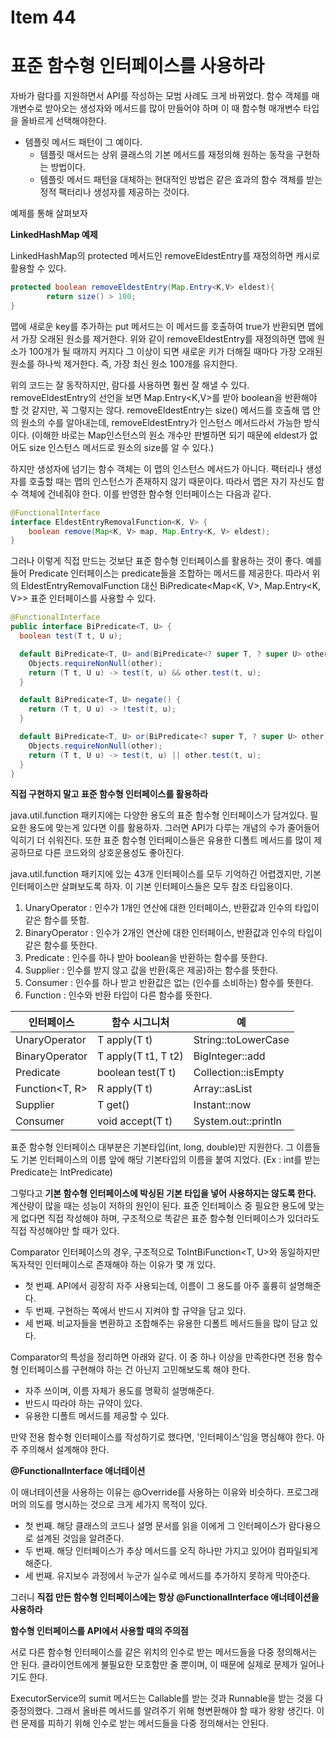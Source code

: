 # Item 44

# 표준 함수형 인터페이스를 사용하라

자바가 람다를 지원하면서 API를 작성하는 모범 사례도 크게 바뀌었다. 함수 객체를 매개변수로 받아오는 생성자와 메서드를 많이 만들어야 하며 이 때 함수형 매개변수 타입을 올바르게 선택해야한다.

- 템플릿 메서드 패턴이 그 예이다.
    - 템플릿 매서드는 상위 클래스의 기본 메서드를 재정의해 원하는 동작을 구현하는 방법이다.
    - 템플릿 메서드 패턴을 대체하는 현대적인 방법은 같은 효과의 함수 객체를 받는 정적 팩터리나 생성자를 제공하는 것이다.

예제를 통해 살펴보자

**LinkedHashMap 예제**

LinkedHashMap의 protected 메서드인 removeEldestEntry를 재정의하면 캐시로 활용할 수 있다.

```java
protected boolean removeEldestEntry(Map.Entry<K,V> eldest){
		return size() > 100;
}
```

맵에 새로운 key를 추가하는 put 메서드는 이 메서드를 호출하여 true가 반환되면 맵에서 가장 오래된 원소를 제거한다. 위와 같이 removeEldestEntry를 재정의하면 맵에 원소가 100개가 될 때까지 커지다 그 이상이 되면 새로운 키가 더해질 때마다 가장 오래된 원소를 하나씩 제거한다. 즉, 가장 최신 원소 100개를 유지한다.

위의 코드는 잘 동작하지만, 람다를 사용하면 훨씬 잘 해낼 수 있다. removeEldestEntry의 선언을 보면 Map.Entry<K,V>를 받아 boolean을 반환해야 할 것 같지만, 꼭 그렇지는 않다. removeEldestEntry는 size() 메서드를 호출해 맵 안의 원소의 수를 알아내는데, removeEldestEntry가 인스턴스 메서드라서 가능한 방식이다. (이해한 바로는 Map인스턴스의 원소 개수만 판별하면 되기 때문에 eldest가 없어도 size 인스턴스 메서드로 원소의 size를 알 수 있다.)

하지만 생성자에 넘기는 함수 객체는 이 맵의 인스턴스 메서드가 아니다. 팩터리나 생성자를 호출할 때는 맵의 인스턴스가 존재하지 않기 때문이다. 따라서 맵은 자기 자신도 함수 객체에 건네줘야 한다. 이를 반영한 함수형 인터페이스는 다음과 같다.

```java
@FunctionalInterface
interface EldestEntryRemovalFunction<K, V> {
    boolean remove(Map<K, V> map, Map.Entry<K, V> eldest);
}
```

그러나 이렇게 직접 만드는 것보단 표준 함수형 인터페이스를 활용하는 것이 좋다. 예를 들어 Predicate 인터페이스는 predicate들을 조합하는 메서드를 제공한다. 따라서 위의 EldestEntryRemovalFunction 대신 BiPredicate<Map<K, V>, Map.Entry<K, V>> 표준 인터페이스를 사용할 수 있다.

```java
@FunctionalInterface
public interface BiPredicate<T, U> {
  boolean test(T t, U u);

  default BiPredicate<T, U> and(BiPredicate<? super T, ? super U> other) {
    Objects.requireNonNull(other);
    return (T t, U u) -> test(t, u) && other.test(t, u);
  }

  default BiPredicate<T, U> negate() {
    return (T t, U u) -> !test(t, u);
  }

  default BiPredicate<T, U> or(BiPredicate<? super T, ? super U> other) {
    Objects.requireNonNull(other);
    return (T t, U u) -> test(t, u) || other.test(t, u);
  }
}
```

**직접 구현하지 말고 표준 함수형 인터페이스를 활용하라**

java.util.function 패키지에는 다양한 용도의 표준 함수형 인터페이스가 담겨있다. 필요한 용도에 맞는게 있다면 이를 활용하자. 그러면 API가 다루는 개념의 수가 줄어들어 익히기 더 쉬워진다. 또한 표준 함수형 인터페이스들은 유용한 디폴트 메서드를 많이 제공하므로 다른 코드와의 상호운용성도 좋아진다.

java.util.function 패키지에 있는 43개 인터페이스를 모두 기억하긴 어렵겠지만, 기본 인터페이스만 살펴보도록 하자. 이 기본 인터페이스들은 모두 참조 타입용이다.

1. UnaryOperator : 인수가 1개인 연산에 대한 인터페이스, 반환값과 인수의 타입이 같은 함수를 뜻함.
2. BinaryOperator : 인수가 2개인 연산에 대한 인터페이스, 반환값과 인수의 타입이 같은 함수를 뜻한다.
3. Predicate : 인수를 하나 받아 boolean을 반환하는 함수를 뜻한다.
4. Supplier : 인수를 받지 않고 값을 반환(혹은 제공)하는 함수를 뜻한다.
5. Consumer : 인수를 하나 받고 반환값은 없는 (인수를 소비하는) 함수를 뜻한다.
6. Function : 인수와 반환 타입이 다른 함수를 뜻한다.

| 인터페이스 | 함수 시그니처 | 예 |
| --- | --- | --- |
| UnaryOperator | T apply(T t) | String::toLowerCase |
| BinaryOperator | T apply(T t1, T t2) | BigInteger::add |
| Predicate | boolean test(T t) | Collection::isEmpty |
| Function<T, R> | R apply(T t) | Array::asList |
| Supplier | T get() | Instant::now |
| Consumer | void accept(T t) | System.out::println |

표준 함수형 인터페이스 대부분은 기본타입(int, long, double)만 지원한다. 그 이름들도 기본 인터페이스의 이름 앞에 해당 기본타입의 이름을 붙여 지었다. (Ex : int를 받는 Predicate는 IntPredicate)

그렇다고 **기본 함수형 인터페이스에 박싱된 기본 타입을 넣어 사용하지는 않도록 한다.** 계산량이 많을 때는 성능이 저하의 원인이 된다. 표준 인터페이스 중 필요한 용도에 맞는게 없다면 직접 작성해야 하며, 구조적으로 똑같은 표준 함수형 인터페이스가 있더라도 직접 작성해야만 할 때가 있다.

Comparator<T> 인터페이스의 경우, 구조적으로 ToIntBiFunction<T, U>와 동일하지만 독자적인 인터페이스로 존재해야 하는 이유가 몇 개 있다.

- 첫 번째. API에서 굉장히 자주 사용되는데, 이름이 그 용도를 아주 훌륭히 설명해준다.
- 두 번째. 구현하는 쪽에서 반드시 지켜야 할 규약을 담고 있다.
- 세 번째. 비교자들을 변환하고 조합해주는 유용한 디폴트 메서드들을 많이 담고 있다.

Comparator의 특성을 정리하면 아래와 같다. 이 중 하나 이상을 만족한다면 전용 함수형 인터페이스를 구현해야 하는 건 아닌지 고민해보도록 해야 한다.

- 자주 쓰이며, 이름 자체가 용도를 명확히 설명해준다.
- 반드시 따라야 하는 규약이 있다.
- 유용한 디폴트 메서드를 제공할 수 있다.

만약 전용 함수형 인터페이스를 작성하기로 했다면, '인터페이스'임을 명심해야 한다. 아주 주의해서 설계해야 한다.

**@FunctionalInterface 애너테이션**

이 애너테이션을 사용하는 이유는 @Override를 사용하는 이유와 비슷하다. 프로그래머의 의도를 명시하는 것으로 크게 세가지 목적이 있다.

- 첫 번째. 해당 클래스의 코드나 설명 문서를 읽을 이에게 그 인터페이스가 람다용으로 설계된 것임을 알려준다.
- 두 번째. 해당 인터페이스가 추상 메서드를 오직 하나만 가지고 있어야 컴파일되게 해준다.
- 세 번째. 유지보수 과정에서 누군가 실수로 메서드를 추가하지 못하게 막아준다.

그러니 **직접 만든 함수형 인터페이스에는 항상 @FunctionalInterface 애너테이션을 사용하라**

**함수형 인터페이스를 API에서 사용할 때의 주의점**

서로 다른 함수형 인터페이스를 같은 위치의 인수로 받는 메서드들을 다중 정의해서는 안 된다. 클라이언트에게 불필요한 모호함만 줄 뿐이며, 이 때문에 실제로 문제가 일어나기도 한다.

ExecutorService의 sumit 메서드는 Callable<T>를 받는 것과 Runnable을 받는 것을 다중정의했다. 그래서 올바른 메서드를 알려주기 위해 형변환해야 할 때가 왕왕 생긴다. 이런 문제를 피하기 위해 인수로 받는 메서드들을 다중 정의해서는 안된다.